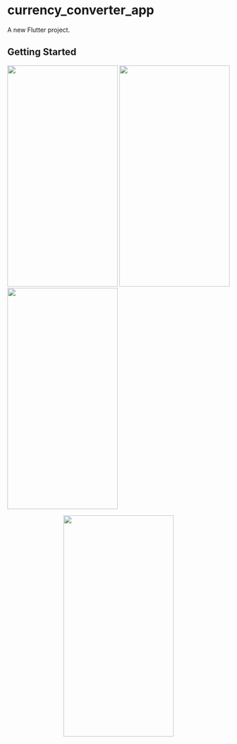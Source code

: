 # currency_converter_app

A new Flutter project.

## Getting Started


<img src= "https://user-images.githubusercontent.com/111565916/192001602-4cdb8e32-3d4d-4709-aa78-de14e7d21a53.jpg" height=500 width=250> <img src= "https://user-images.githubusercontent.com/111565916/192001754-92fb572f-dd2e-4d41-8976-caae37e786f7.jpg" height=500 width=250> <img src= "https://user-images.githubusercontent.com/111565916/192001919-e68f935b-6e85-402b-91d0-b20b16c37fc4.jpg" height=500 width=250> 

<p align=center>
<img src= "https://user-images.githubusercontent.com/111565916/192002072-03949f29-81d9-4031-9f0c-f5140cd2a772.jpg" height=500 width=250>
<p>
